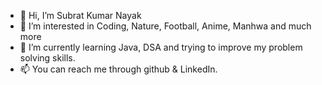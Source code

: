 - 👋 Hi, I’m Subrat Kumar Nayak
- 👀 I’m interested in Coding, Nature, Football, Anime, Manhwa and much more
- 🌱 I’m currently learning Java, DSA and trying to improve my problem solving skills.
- 📫 You can reach me through github & LinkedIn.
